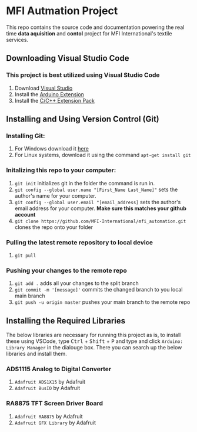 # MFI Autmation Project

This repo contains the source code and documentation powering the real time **data aquisition** and **contol** project for MFI International's textile services.

## Downloading Visual Studio Code

### This project is best utilized using Visual Studio Code

1. Download [Visual Studio](https://code.visualstudio.com/Download)
1. Install the [Arduino Extension](https://marketplace.visualstudio.com/items?itemName=vsciot-vscode.vscode-arduino)
1. Install the [C/C++ Extension Pack](https://marketplace.visualstudio.com/items?itemName=ms-vscode.cpptools)

## Installing and Using Version Control (Git)

### Installing Git:

1. For Windows download it [here](https://git-scm.com/download/win)
1. For Linux systems, download it using the command `apt-get install git`

### Initalizing this repo to your computer:

1. `git init` initializes git in the folder the command is run in.
1. `git config --global user.name "[First_Name Last_Name]"` sets the author's name for your computer.
1. `git config --global user.email "[email_address]` sets the author's email address for your computer. **Make sure this matches your github account**
1. `git clone https://github.com/MFI-International/mfi_automation.git` clones the repo onto your folder

### Pulling the latest remote repository to local device

1. `git pull`

### Pushing your changes to the remote repo

1. `git add .` adds all your changes to the split branch
1. `git commit -m '[message]'` commits the changed branch to you local main branch
1. `git push -u origin master` pushes your main branch to the remote repo

## Installing the Required Libraries

The below libraries are necessary for running this project as is, to install these using VSCode, type <kbd>Ctrl</kbd> + <kbd>Shift</kbd> + <kbd>P</kbd> and type and click `Arduino: Library Manager` in the dialouge box. There you can search up the below libraries and install them.

### ADS1115 Analog to Digital Converter

1. `Adafruit ADS1X15` by Adafruit
1. `Adafruit BusIO` by Adafruit

### RA8875 TFT Screen Driver Board

1. `Adafruit RA8875` by Adafruit
1. `Adafruit GFX Library` by Adafruit
